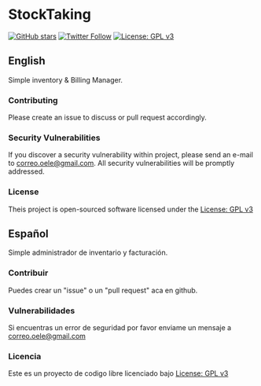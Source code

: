 # StockTaking

[![GitHub stars](https://img.shields.io/github/stars/badges/shields.svg?style=social&label=Star&style=flat-square)](https://github.com/oele-code/stocktaking)
[![Twitter Follow](https://img.shields.io/twitter/follow/espadrine.svg?style=social&label=Follow&style=flat-square)](https://twitter.com/oele_co)
[![License: GPL v3](https://img.shields.io/badge/License-GPL%20v3-blue.svg)](http://www.gnu.org/licenses/gpl-3.0)

## English

Simple inventory & Billing Manager.

### Contributing

Please create an issue to discuss or pull request accordingly.

### Security Vulnerabilities

If you discover a security vulnerability within project, please send an e-mail to correo.oele@gmail.com. All security vulnerabilities will be promptly addressed.

### License

Theis project is open-sourced software licensed under the [License: GPL v3](http://www.gnu.org/licenses/gpl-3.0)

## Español

Simple administrador de inventario y facturación.

### Contribuir

Puedes crear un "issue" o un "pull request" aca en github.

### Vulnerabilidades

Si encuentras un error de seguridad por favor enviame un mensaje a correo.oele@gmail.com

### Licencia

Este es un proyecto de codigo libre licenciado bajo [License: GPL v3](http://www.gnu.org/licenses/gpl-3.0)
